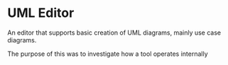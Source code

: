 # UML Editor

An editor that supports basic creation of UML diagrams, mainly use case diagrams.

The purpose of this was to investigate how a tool operates internally
